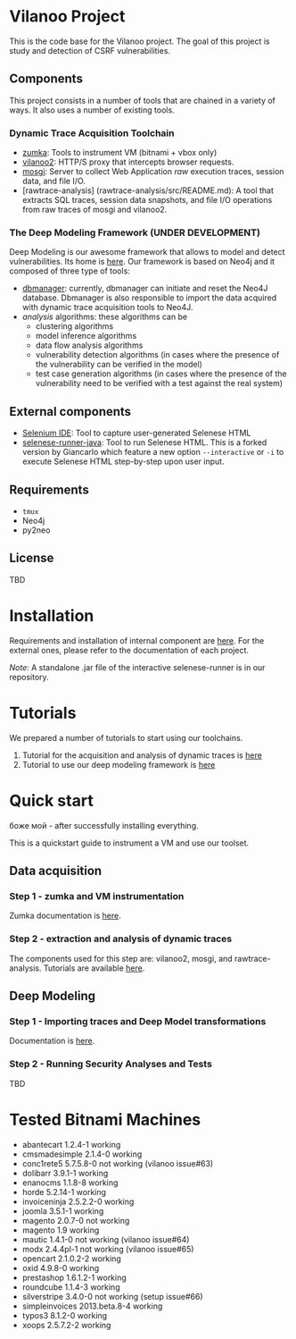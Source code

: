 # Vilanoo Project

This is the code base for the Vilanoo project. The goal of this project is study and detection of CSRF vulnerabilities.

## Components

This project consists in a number of tools that are chained in a variety of ways. It also uses a number of existing tools.

### Dynamic Trace Acquisition Toolchain

 * [zumka](zumka/README.md): Tools to instrument VM (bitnami + vbox only)
 * [vilanoo2](vilanoo2/src/README.md): HTTP/S proxy that intercepts browser requests.
 * [mosgi](mosgi/src/README.md): Server to collect Web Application *raw* execution traces, session data, and file I/O.
 * [rawtrace-analysis] (rawtrace-analysis/src/README.md): A tool that extracts SQL traces, session data snapshots, and file I/O operations from raw traces of mosgi and vilanoo2.
 
### The Deep Modeling Framework  (UNDER DEVELOPMENT)

Deep Modeling is our awesome framework that allows to model and detect vulnerabilities. Its home is [here](deep-modeling/README.md). Our framework is based on Neo4j and it composed of three type of tools:

 * [dbmanager](deep-modeling/dbmanager.py): currently, dbmanager can initiate and reset the Neo4J database. Dbmanager is also responsible to import the data acquired with dynamic trace acquisition tools to Neo4J.
 * *analysis* algorithms: these algorithms can be
   * clustering algorithms
   * model inference algorithms
   * data flow analysis algorithms
   * vulnerability detection algorithms (in cases where the presence of the vulnerability can be verified in the model)
   * test case generation algorithms (in cases where the presence of the vulnerability need to be verified with a test against the real system)


## External components
 
 * [Selenium IDE](http://www.seleniumhq.org/download/): Tool to capture 
 user-generated Selenese HTML
 * [selenese-runner-java](https://github.com/tgianko/selenese-runner-java/tree/newfeat/interactive): 
 Tool to run Selenese HTML. This is a forked version by Giancarlo which feature
 a new option `--interactive` or `-i` to execute Selenese HTML step-by-step
 upon user input.

## Requirements

 * `tmux`
 * Neo4j
 * py2neo

## License
  TBD

# Installation

Requirements and installation of internal component are [here](INSTALL.md).
For the external ones, please refer to the documentation of each project.

*Note*: A standalone .jar file of the interactive selenese-runner is in our 
repository.

# Tutorials

We prepared a number of tutorials to start using our toolchains. 

 1. Tutorial for the acquisition and analysis of dynamic traces is [here](docs/TRACE_ACQUISITION.md)
 2. Tutorial to use our deep modeling framework is [here](docs/DEEP_MODELING.md)

# Quick start

боже мой - after successfully installing everything.

This is a quickstart guide to instrument a VM and use our toolset. 

## Data acquisition

### Step 1 - zumka and VM instrumentation

Zumka documentation is [here](zumka/README.md).

### Step 2 - extraction and analysis of dynamic traces

The components used for this step are: vilanoo2, mosgi, and rawtrace-analysis. Tutorials are available [here](docs/TRACE_ACQUISITION.md).

## Deep Modeling

### Step 1 - Importing traces and Deep Model transformations

Documentation is [here](deep-modeling/README.md).

### Step 2 - Running Security Analyses and Tests 

TBD

# Tested Bitnami Machines

* abantecart         1.2.4-1    working
* cmsmadesimple      2.1.4-0    working
* conc1rete5         5.7.5.8-0  not working (vilanoo issue#63)
* dolibarr       3.9.1-1    working
* enanocms       1.1.8-8    working
* horde          5.2.14-1   working
* invoiceninja       2.5.2.2-0  working
* joomla             3.5.1-1    working
* magento            2.0.7-0    not working 
* magento            1.9    working 
* mautic             1.4.1-0    not working (vilanoo issue#64)
* modx           2.4.4pl-1  not working (vilanoo issue#65)
* opencart       2.1.0.2-2  working
* oxid           4.9.8-0    working
* prestashop         1.6.1.2-1  working
* roundcube      1.1.4-3    working
* silverstripe       3.4.0-0    not working (setup issue#66)
* simpleinvoices         2013.beta.8-4  working
* typos3             8.1.2-0    working
* xoops          2.5.7.2-2  working
